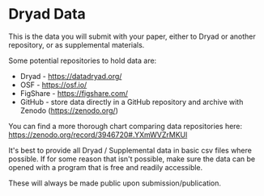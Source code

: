 # Dryad Data

This is the data you will submit with your paper, either to Dryad or another repository, or as supplemental materials. 

Some potential repositories to hold data are: 
 
- Dryad - https://datadryad.org/
- OSF - https://osf.io/
- FigShare - https://figshare.com/
- GitHub - store data directly in a GitHub repository and archive with Zenodo (https://zenodo.org/) 

You can find a more thorough chart comparing data repositories here: https://zenodo.org/record/3946720#.YXmWVZrMKUl 
  
It's best to provide all Dryad / Supplemental data in basic csv files where possible. If for some reason that isn't possible, make sure the data can be opened with a program that is free and readily accessible.  

These will always be made public upon submission/publication. 
